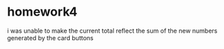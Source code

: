 # homework4
i was unable to make the current total reflect the sum of the new numbers generated by the card buttons
